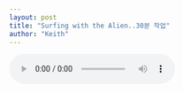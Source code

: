 ```yaml
---
layout: post
title: "Surfing with the Alien..30분 작업"
author: "Keith"
---
```


<audio src="/assets/images/39156bfb3788ee5474b639ab8ac341ae.mp3" controls preload></audio>



